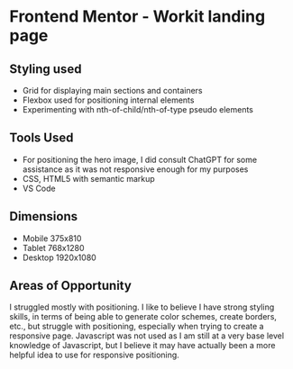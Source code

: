 # Frontend Mentor - Workit landing page

## Styling used

- Grid for displaying main sections and containers
- Flexbox used for positioning internal elements
- Experimenting with nth-of-child/nth-of-type pseudo elements

## Tools Used

- For positioning the hero image, I did consult ChatGPT for some assistance as it was not responsive enough for my purposes
- CSS, HTML5 with semantic markup
- VS Code

## Dimensions

- Mobile 375x810
- Tablet 768x1280
- Desktop 1920x1080

## Areas of Opportunity

I struggled mostly with positioning. I like to believe I have strong styling skills, in terms of being able to generate color schemes, create borders, etc., but struggle with positioning, especially when trying to create a responsive page. Javascript was not used as I am still at a very base level knowledge of Javascript, but I believe it may have actually been a more helpful idea to use for responsive positioning.
